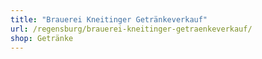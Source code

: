 ```yaml
---
title: "Brauerei Kneitinger Getränkeverkauf"
url: /regensburg/brauerei-kneitinger-getraenkeverkauf/
shop: Getränke
---
```

